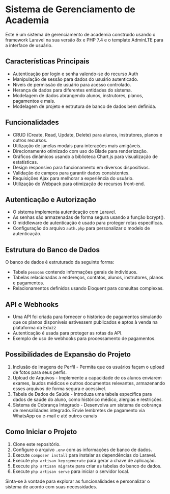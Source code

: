 # Sistema de Gerenciamento de Academia

Este é um sistema de gerenciamento de academia construído usando o framework Laravel na sua versão 8x e PHP 7.4 e o template AdminLTE para a interface de usuário.

## Características Principais

- Autenticação por login e senha valendo-se do recurso Auth
- Manipulação de sessão para dados do usuário autenticado.
- Níveis de permissão de usuário para acesso controlado.
- Herança de dados para diferentes entidades do sistema.
- Modelagem de dados abrangendo alunos, instrutores, planos, pagamentos e mais.
- Modelagem de projeto e estrutura de banco de dados bem definida.

## Funcionalidades

- CRUD (Create, Read, Update, Delete) para alunos, instrutores, planos e outros recursos.
- Utilização de janelas modais para interações mais amigáveis.
- Direcionamento otimizado com uso do Blade para renderização.
- Gráficos dinâmicos usando a biblioteca Chart.js para visualização de estatísticas.
- Design responsivo para funcionamento em diversos dispositivos.
- Validação de campos para garantir dados consistentes.
- Requisições Ajax para melhorar a experiência do usuário.
- Utilização do Webpack para otimização de recursos front-end.

## Autenticação e Autorização

- O sistema implementa autenticação com Laravel.
- As senhas são armazenadas de forma segura usando a função bcrypt().
- O middleware de autenticação é usado para proteger rotas específicas.
- Configuração do arquivo `auth.php` para personalizar o modelo de autenticação.

## Estrutura do Banco de Dados

O banco de dados é estruturado da seguinte forma:

- Tabela `pessoas` contendo informações gerais de indivíduos.
- Tabelas relacionadas a endereços, contatos, alunos, instrutores, planos e pagamentos.
- Relacionamentos definidos usando Eloquent para consultas complexas.

## API e Webhooks

- Uma API foi criada para fornecer o histórico de pagamentos simulando que os planos disponíveis estivessem publicados e aptos à venda na plataforma da Eduzz
- Autenticação é usada para proteger as rotas da API.
- Exemplo de uso de webhooks para processamento de pagamentos.

## Possibilidades de Expansão do Projeto

1. Inclusão de Imagens de Perfil - Permita que os usuários façam o upload de fotos para seus perfis.
2. Upload de Arquivos - Implemente a capacidade de os alunos enviarem exames, laudos médicos e outros documentos relevantes, armazenando esses arquivos de forma segura e acessível.
3. Tabela de Dados de Saúde - Introduza uma tabela específica para dados de saúde do aluno, como histórico médico, alergias e restrições.
4. Sistema de Cobrança Integrado - Desenvolva um sistema de cobrança de mensalidades integrado. Envie lembretes de pagamento via WhatsApp ou e-mail e até outros canais

## Como Iniciar o Projeto

1. Clone este repositório.
2. Configure o arquivo `.env` com as informações de banco de dados.
3. Execute `composer install` para instalar as dependências do Laravel.
4. Execute `php artisan key:generate` para gerar a chave de aplicação.
5. Execute `php artisan migrate` para criar as tabelas do banco de dados.
6. Execute `php artisan serve` para iniciar o servidor local.

Sinta-se à vontade para explorar as funcionalidades e personalizar o sistema de acordo com suas necessidades.



